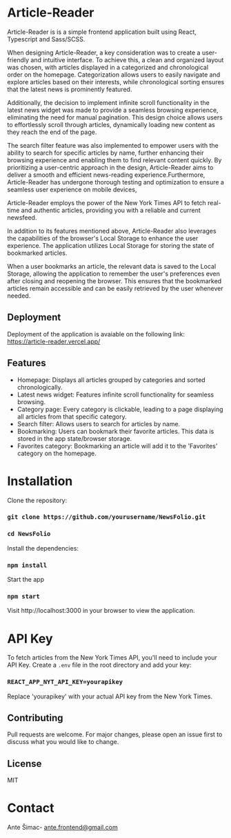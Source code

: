 # Article-Reader

Article-Reader is is a simple frontend application built using React, Typescript and Sass/SCSS.

When designing Article-Reader, a key consideration was to create a user-friendly and intuitive interface. To achieve this, a clean and organized layout was chosen, with articles displayed in a categorized and chronological order on the homepage. Categorization allows users to easily navigate and explore articles based on their interests, while chronological sorting ensures that the latest news is prominently featured.

Additionally, the decision to implement infinite scroll functionality in the latest news widget was made to provide a seamless browsing experience, eliminating the need for manual pagination. This design choice allows users to effortlessly scroll through articles, dynamically loading new content as they reach the end of the page.

The search filter feature was also implemented to empower users with the ability to search for specific articles by name, further enhancing their browsing experience and enabling them to find relevant content quickly. By prioritizing a user-centric approach in the design, Article-Reader aims to deliver a smooth and efficient news-reading experience.Furthermore, Article-Reader has undergone thorough testing and optimization to ensure a seamless user experience on mobile devices,

Article-Reader employs the power of the New York Times API to fetch real-time and authentic articles, providing you with a reliable and current newsfeed.

In addition to its features mentioned above, Article-Reader also leverages the capabilities of the browser's Local Storage to enhance the user experience. The application utilizes Local Storage for storing the state of bookmarked articles.

When a user bookmarks an article, the relevant data is saved to the Local Storage, allowing the application to remember the user's preferences even after closing and reopening the browser. This ensures that the bookmarked articles remain accessible and can be easily retrieved by the user whenever needed.

## Deployment

Deployment of the application is avaiable on the following link: https://article-reader.vercel.app/

## Features

- Homepage: Displays all articles grouped by categories and sorted chronologically.
- Latest news widget: Features infinite scroll functionality for seamless browsing.
- Category page: Every category is clickable, leading to a page displaying all articles from that specific category.
- Search filter: Allows users to search for articles by name.
- Bookmarking: Users can bookmark their favorite articles. This data is stored in the app state/browser storage.
- Favorites category: Bookmarking an article will add it to the 'Favorites' category on the homepage.

# Installation

Clone the repository:

### `git clone https://github.com/yourusername/NewsFolio.git`

### `cd NewsFolio`

Install the dependencies:

### `npm install`

Start the app

### `npm start`

Visit http://localhost:3000 in your browser to view the application.

# API Key

To fetch articles from the New York Times API, you'll need to include your API Key. Create a `.env` file in the root directory and add your key:

### `REACT_APP_NYT_API_KEY=yourapikey`

Replace 'yourapikey' with your actual API key from the New York Times.

## Contributing

Pull requests are welcome. For major changes, please open an issue first to discuss what you would like to change.

## License

MIT

# Contact

Ante Šimac- ante.frontend@gmail.com
